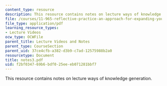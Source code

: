 ```yaml
---
content_type: resource
description: This resource contains notes on lecture ways of knowledge generation.
file: /courses/11-965-reflective-practice-an-approach-for-expanding-your-learning-frontiers-january-iap-2007/f2bf034769b6bdf025eeeb071281bbf7_notes3.pdf
file_type: application/pdf
learning_resource_types:
- Lecture Videos
ocw_type: OCWFile
parent_title: Lecture Videos and Notes
parent_type: CourseSection
parent_uid: 37ce4cfb-a382-d3b9-c7ad-12575988b2a0
resourcetype: Document
title: notes3.pdf
uid: f2bf0347-69b6-bdf0-25ee-eb071281bbf7
---
```

This resource contains notes on lecture ways of knowledge generation.

